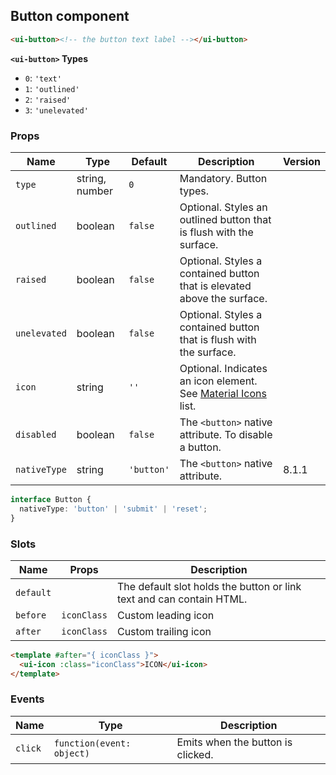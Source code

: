 ## Button component

```html
<ui-button><!-- the button text label --></ui-button>
```

**`<ui-button>` Types**

- `0`: `'text'`
- `1`: `'outlined'`
- `2`: `'raised'`
- `3`: `'unelevated'`

### Props

| Name         | Type           | Default    | Description                                                               | Version |
| ------------ | -------------- | ---------- | ------------------------------------------------------------------------- | ------- |
| `type`       | string, number | `0`        | Mandatory. Button types.                                                  |         |
| `outlined`   | boolean        | `false`    | Optional. Styles an outlined button that is flush with the surface.       |         |
| `raised`     | boolean        | `false`    | Optional. Styles a contained button that is elevated above the surface.   |         |
| `unelevated` | boolean        | `false`    | Optional. Styles a contained button that is flush with the surface.       |         |
| `icon`       | string         | `''`       | Optional. Indicates an icon element. See [Material Icons](/#/icons) list. |         |
| `disabled`   | boolean        | `false`    | The `<button>` native attribute. To disable a button.                     |         |
| `nativeType` | string         | `'button'` | The `<button>` native attribute.                                          | 8.1.1   |

```ts
interface Button {
  nativeType: 'button' | 'submit' | 'reset';
}
```

### Slots

| Name      | Props       | Description                                                          |
| --------- | ----------- | -------------------------------------------------------------------- |
| `default` |             | The default slot holds the button or link text and can contain HTML. |
| `before`  | `iconClass` | Custom leading icon                                                  |
| `after`   | `iconClass` | Custom trailing icon                                                 |

```html
<template #after="{ iconClass }">
  <ui-icon :class="iconClass">ICON</ui-icon>
</template>
```

### Events

| Name    | Type                      | Description                       |
| ------- | ------------------------- | --------------------------------- |
| `click` | `function(event: object)` | Emits when the button is clicked. |
